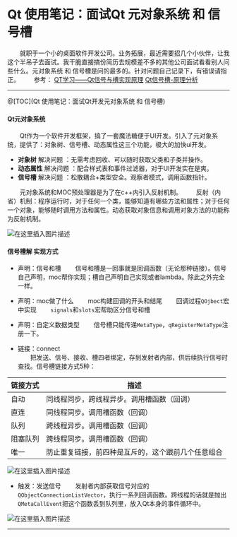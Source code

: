 # Qt 使用笔记：面试Qt 元对象系统 和 信号槽

&emsp;&emsp;就职于一个小的桌面软件开发公司。业务拓展，最近需要招几个小伙伴，让我这个半吊子去面试。我干脆直接搞份简历去规模差不多的其他公司面试看看别人问些什么。元对象系统 和 信号槽是问的最多的。针对问题自己记录下，有错误请指正。
&emsp;&emsp;参考：
[QT学习——Qt信号与槽实现原理](https://blog.csdn.net/perfectguyipeng/article/details/78082360)
[Qt信号槽-原理分析](https://www.cnblogs.com/swarmbees/p/10816139.html)

---

@[TOC](Qt 使用笔记：面试Qt开发元对象系统 和 信号槽)
&emsp;&emsp;
&emsp;&emsp;


#### Qt元对象系统
&emsp;&emsp;Qt作为一个软件开发框架，搞了一套魔法糖便于UI开发。引入了元对象系统，提供了：对象树、信号槽、动态属性这三个功能，极大的加快ui开发。
- **对象树** 解决问题 ：无需考虑回收、可以随时获取父类和子类并操作。
- **动态属性** 解决问题 ：配合样式表和事件过滤器，对于UI开发实在是爽。
- **信号槽** 解决问题 ：松散耦合+类型安全。观察者模式，调用函数指针。

&emsp;&emsp;元对象系统和MOC预处理器是为了在c++内引入反射机制。
&emsp;&emsp;反射（内省）机制：程序运行时，对于任何一个类，能够知道有哪些方法和属性；对于任何一个对象，能够随时调用方法和属性。动态获取对象信息和调用对象方法的功能称为反射机制。

![在这里插入图片描述](https://img-blog.csdnimg.cn/20210109150141746.png?x-oss-process=image/watermark,type_ZmFuZ3poZW5naGVpdGk,shadow_10,text_aHR0cHM6Ly9ibG9nLmNzZG4ubmV0L2ExNTAwNTc4NDMyMA==,size_16,color_FFFFFF,t_70#pic_center)
&emsp;&emsp;
&emsp;&emsp;
&emsp;&emsp;
&emsp;&emsp;


#### 信号槽解 实现方式
- 声明：信号和槽
&emsp;&emsp;信号和槽是一回事就是回调函数（无论那种链接）。信号自己声明，moc帮你实现；槽自己声明自己实现或者lambda。除此之外完全一样。
- 声明：moc做了什么
&emsp;&emsp;moc构建回调的开头和结尾
&emsp;&emsp;回调过程`QOjbect`宏中实现
&emsp;&emsp;`signals`和`slots`宏帮助区分信号和槽
- 声明：自定义数据类型
&emsp;&emsp;信号槽只能传递`MetaType`，`qRegisterMetaType`注册一下。

- 链接：connect  
&emsp;&emsp;把发送、信号、接收、槽四者绑定，存到发射者内部，供后续执行信号时查找。信号槽链接方式5种：

链接方式 | 描述
-------- | -----
自动  | 同线程同步，跨线程异步。调用槽函数（回调）
直连  | 同线程同步。调用槽函数（回调）
队列  | 跨线程异步。调用槽函数（回调）
阻塞队列  | 跨线程同步。调用槽函数（回调）
唯一 |防止重复链接，前四种是互斥的，这个跟前几个任意组合

![在这里插入图片描述](https://img-blog.csdnimg.cn/20210109151502544.png?x-oss-process=image/watermark,type_ZmFuZ3poZW5naGVpdGk,shadow_10,text_aHR0cHM6Ly9ibG9nLmNzZG4ubmV0L2ExNTAwNTc4NDMyMA==,size_16,color_FFFFFF,t_70#pic_center)


- 触发：发送信号 
&emsp;&emsp;发射者内部获取信号对应的`QObjectConnectionListVector`，执行一系列回调函数。跨线程的话就是抛出`QMetaCallEvent`把这个函数丢到队列里，放入Qt本身的事件循环中。


![在这里插入图片描述](https://img-blog.csdnimg.cn/20210109152221150.png?x-oss-process=image/watermark,type_ZmFuZ3poZW5naGVpdGk,shadow_10,text_aHR0cHM6Ly9ibG9nLmNzZG4ubmV0L2ExNTAwNTc4NDMyMA==,size_16,color_FFFFFF,t_70#pic_center)


---
